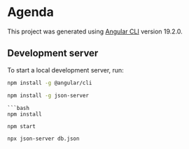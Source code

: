 # Agenda

This project was generated using [Angular CLI](https://github.com/angular/angular-cli) version 19.2.0.

## Development server

To start a local development server, run:

```bash
npm install -g @angular/cli
```
```bash
npm install -g json-server
```
```
```bash
npm install
```

```bash
npm start
```

```bash
npx json-server db.json
```


